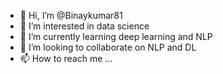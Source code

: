 - 👋 Hi, I’m @Binaykumar81
- 👀 I’m interested in data science
- 🌱 I’m currently learning deep learning and NLP
- 💞️ I’m looking to collaborate on NLP and DL
- 📫 How to reach me ...

<!---
Binaykumar81/Binaykumar81 is a ✨ special ✨ repository because its `README.md` (this file) appears on your GitHub profile.
You can click the Preview link to take a look at your changes.
--->
